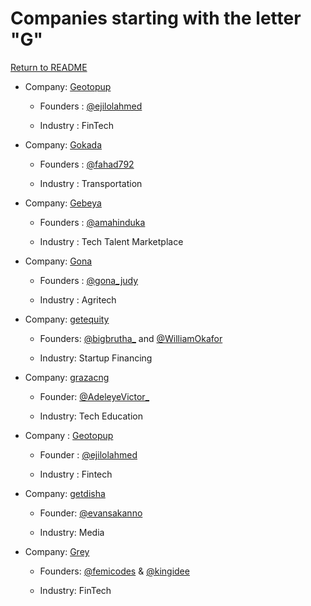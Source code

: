 # Companies starting with the letter "G"

[Return to README](../README.md)

- Company: [Geotopup](https://geotopup.com)

  - Founders : [@ejilolahmed](https://twitter.com/ejilolahmed)

  - Industry : FinTech

- Company: [Gokada](https://gokada.ng)

  - Founders : [@fahad792](https://twitter.com/fahad792)

  - Industry : Transportation

- Company: [Gebeya](https://gebeya.com)

  - Founders : [@amahinduka](https://twitter.com/amahinduka)

  - Industry : Tech Talent Marketplace

- Company: [Gona](https://sttakenya.org)

  - Founders : [@gona_judy](https://twitter.com/GonaJudy)

  - Industry : Agritech

- Company: [getequity](https://www.getequity.io/)

  - Founders: [@bigbrutha\_](https://twitter.com/bigbrutha_) and [@WilliamOkafor](https://twitter.com/WilliamOkafor)

  - Industry: Startup Financing

- Company: [grazacng](https://www.grazac.com.ng/)

  - Founder: [@AdeleyeVictor\_](https://twitter.com/AdeleyeVictor_)

  - Industry: Tech Education

- Company : [Geotopup](https://geotopup.com/)

  - Founder : [@ejilolahmed](https://twitter.com/ejilolahmed)

  - Industry : Fintech

- Company: [getdisha](https://disha.page/)

  - Founder: [@evansakanno](https://twitter.com/evansakanno)

  - Industry: Media

- Company: [Grey](https://grey.co/)

  - Founders: [@femicodes](https://twitter.com/femicodes) & [@kingidee](https://twitter.com/kingidee)

  - Industry: FinTech
